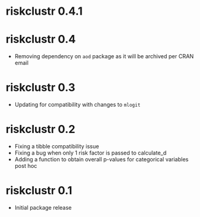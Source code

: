 # riskclustr 0.4.1

# riskclustr 0.4

* Removing dependency on `aod` package as it will be archived per CRAN email

# riskclustr 0.3

* Updating for compatibility with changes to `mlogit`

# riskclustr 0.2

* Fixing a tibble compatibility issue
* Fixing a bug when only 1 risk factor is passed to calculate_d
* Adding a function to obtain overall p-values for categorical variables post hoc

# riskclustr 0.1

* Initial package release
